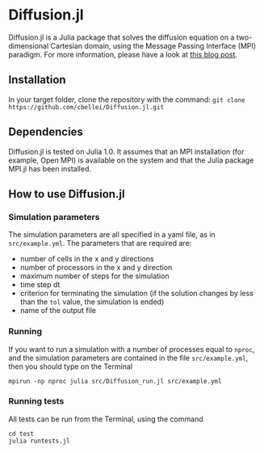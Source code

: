 # Diffusion.jl

Diffusion.jl is a Julia package that solves the diffusion equation on a two-dimensional Cartesian domain, using
the Message Passing Interface (MPI) paradigm. For more information, please have a look at 
<a href="http://www.claudiobellei.com/2018/09/30/julia-mpi/">this blog post</a>.

## Installation
In your target folder, clone the repository with the command:
```git clone https://github.com/cbellei/Diffusion.jl.git```

## Dependencies
Diffusion.jl is tested on Julia 1.0. It assumes that an MPI installation (for example, Open MPI) is available on the system
and that the Julia package MPI.jl has been installed.

## How to use Diffusion.jl

### Simulation parameters
The simulation parameters are all specified in a yaml file, as in `src/example.yml`. 
The parameters that are required are:
* number of cells in the x and y directions
* number of processors in the x and y direction
* maximum number of steps for the simulation
* time step dt
* criterion for terminating the simulation (if the solution changes by less than the `tol` value, the simulation is ended)
* name of the output file

### Running
If you want to run a simulation with a number of processes equal to `nproc`, and the simulation parameters are
contained in the file `src/example.yml`, then you should type on the Terminal
```
mpirun -np nproc julia src/Diffusion_run.jl src/example.yml
```

### Running tests
All tests can be run from the Terminal, using the command 
```
cd test
julia runtests.jl
```
